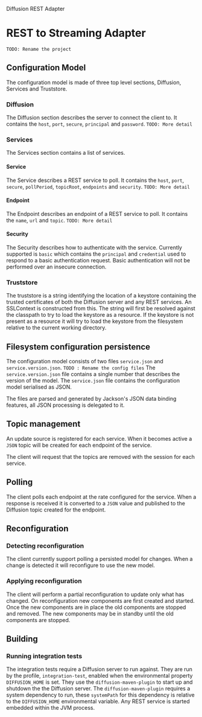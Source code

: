 Diffusion REST Adapter
# REST to Streaming Adapter

`TODO: Rename the project`

## Configuration Model

The configuration model is made of three top level sections, Diffusion, Services and Truststore.

### Diffusion

The Diffusion section describes the server to connect the client to.
It contains the `host`, `port`, `secure`, `principal` and `password`. `TODO: More detail`

### Services

The Services section contains a list of services.

#### Service

The Service describes a REST service to poll.
It contains the `host`, `port`, `secure`, `pollPeriod`, `topicRoot`, `endpoints` and `security`. `TODO: More detail`

#### Endpoint

The Endpoint describes an endpoint of a REST service to poll.
It contains the `name`, `url` and `topic`. `TODO: More detail`

#### Security

The Security describes how to authenticate with the service. Currently supported is `basic` which contains the
`principal` and `credential` used to respond to a basic authentication request. Basic authentication will not be
performed over an insecure connection.

### Truststore

The truststore is a string identifying the location of a keystore containing the trusted certificates of both the
Diffusion server and any REST services. An SSLContext is constructed from this. The string will first be resolved
against the classpath to try to load the keystore as a resource. If the keystore is not present as a resource it will
try to load the keystore from the filesystem relative to the current working directory.

## Filesystem configuration persistence

The configuration model consists of two files `service.json` and `service.version.json`. `TODO : Rename the config
files` The `service.version.json` file contains a single number that describes the version of the model. The
`service.json` file contains the configuration model serialised as JSON.

The files are parsed and generated by Jackson's JSON data binding features, all JSON processing is delegated to it.

## Topic management

An update source is registered for each service. When it becomes active a `JSON` topic will be created for each endpoint
of the service.

The client will request that the topics are removed with the session for each service.

## Polling

The client polls each endpoint at the rate configured for the service. When a response is received it is converted to a
`JSON` value and published to the Diffusion topic created for the endpoint.

## Reconfiguration

### Detecting reconfiguration

The client currently support polling a persisted model for changes. When a change is detected it will reconfigure to
use the new model.

### Applying reconfiguration

The client will perform a partial reconfiguration to update only what has changed. On reconfiguration new components are
first created and started. Once the new components are in place the old components are stopped and removed. The new
components may be in standby until the old components are stopped.

## Building

### Running integration tests

The integration tests require a Diffusion server to run against. They are run by the profile, `integration-test`,
enabled when the environmental property `DIFFUSION_HOME` is set. They use the `diffusion-maven-plugin` to start up and
shutdown the the Diffusion server. The `diffusion-maven-plugin` requires a system dependency to run, these `systemPath`
for this dependency is relative to the `DIFFUSION_HOME` environmental variable. Any REST service is started embedded
within the JVM process.
